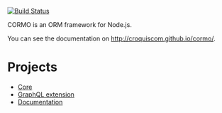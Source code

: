 [![Build Status](https://travis-ci.org/croquiscom/cormo.svg?branch=master)](https://travis-ci.org/croquiscom/cormo)

CORMO is an ORM framework for Node.js.

You can see the documentation on http://croquiscom.github.io/cormo/.

# Projects

- [Core](packages/cormo)
- [GraphQL extension](packages/graphql)
- [Documentation](packages/doc)
